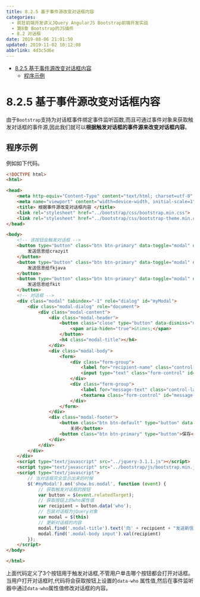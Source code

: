 ```yaml
---
title: 8.2.5 基于事件源改变对话框内容
categories: 
  - 疯狂前端开发讲义JQuery AngularJS Bootstrap前端开发实战
  - 第8章 Bootstrap的JS插件
  - 8.2 对话框
date: 2019-08-06 21:01:50
updated: 2019-11-02 10:12:08
abbrlink: 4d3c5d6e
---
```

<div id='my_toc'>

- [8.2.5 基于事件源改变对话框内容](/JavaReadingNotes/4d3c5d6e/#8-2-5-基于事件源改变对话框内容)
    - [程序示例](/JavaReadingNotes/4d3c5d6e/#程序示例)

</div>
<!--more-->
<script>if (navigator.platform.toLowerCase() == 'win32'){document.getElementById('my_toc').style.display = 'none';}</script>

<!--end-->
<!--SSTStart-->
# 8.2.5 基于事件源改变对话框内容 #
由于`Bootstrap`支持为对话框事件绑定事件监听函数,而且可通过事件对象来获取触发对话框的事件源,因此我们就可以**根据触发对话框的事件源来改变对话框内容**。
## 程序示例 ##
例如如下代码。
```html
<!DOCTYPE html>
<html>

<head>
	<meta http-equiv="Content-Type" content="text/html; charset=utf-8" />
	<meta name="viewport" content="width=device-width, initial-scale=1">
	<title> 根据事件源改变对话框内容 </title>
	<link rel="stylesheet" href="../bootstrap/css/bootstrap.min.css">
	<link rel="stylesheet" href="../bootstrap/css/bootstrap-theme.min.css">
</head>

<body>
	<!-- 该按钮会触发对话框 -->
	<button type="button" class="btn btn-primary" data-toggle="modal" data-target="#myModal" data-who="crazyit">
		发送信息给crazyit
	</button>
	<button type="button" class="btn btn-primary" data-toggle="modal" data-target="#myModal" data-who="fkjava">
		发送信息给fkjava
	</button>
	<button type="button" class="btn btn-primary" data-toggle="modal" data-target="#myModal" data-who="fkit">
		发送信息给fkit
	</button>
	<!-- 对话框 -->
	<div class="modal" tabindex="-1" role="dialog" id="myModal">
		<div class="modal-dialog" role="document">
			<div class="modal-content">
				<div class="modal-header">
					<button class="close" type="button" data-dismiss="modal">
						<span aria-hiden="true">&times;</span>
					</button>
					<h4 class="modal-title"></h4>
				</div>
				<div class="modal-body">
					<form>
						<div class="form-group">
							<label for="recipient-name" class="control-label">收信人</label>
							<input type="text" class="form-control" id="recipient-name">
						</div>
						<div class="form-group">
							<label for="message-text" class="control-label">消息内容</label>
							<textarea class="form-control" id="message-text"></textarea>
						</div>
					</form>
				</div>
				<div class="modal-footer">
					<button class="btn btn-default" type="button" data-dismiss="modal">
						关闭</button>
					<button class="btn btn-primary" type="button">保存</button>
				</div>
			</div>
		</div>
	</div>
	<script type="text/javascript" src="../jquery-3.1.1.js"></script>
	<script type="text/javascript" src="../bootstrap/js/bootstrap.min.js"></script>
	<script type="text/javascript">
		// 当对话框完全显示出来的时候
		$('#myModal').on('show.bs.modal', function (event) {
			// 获取触发对话框的按钮
			var button = $(event.relatedTarget);
			// 获取按钮上的who属性值
			var recipient = button.data('who');
			// 包装对话框为jQuery对象
			var modal = $(this)
			// 更新对话框的内容
			modal.find('.modal-title').text('向' + recipient + "发送新信息")
			modal.find('.modal-body input').val(recipient)
		});
	</script>
</body>

</html>
```
上面代码定义了3个按钮用于触发对话框,不管用户单击哪个按钮都会打开对话框。
当用户打开对话框时,代码将会获取按钮上设置的`data-who` 属性值,然后在事件监听器中通过`data-who`属性值修改对话框的内容。
<!--SSTStop-->

